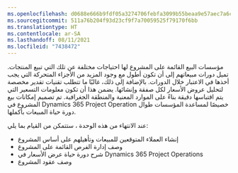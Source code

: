 ```yaml
---
ms.openlocfilehash: d0688e666b9fdf05a3274706febfa3099b55beaa9e57aec7a6c0fd43365f9a0e
ms.sourcegitcommit: 511a76b204f93d23cf9f7a70059525f79170f6bb
ms.translationtype: HT
ms.contentlocale: ar-SA
ms.lasthandoff: 08/11/2021
ms.locfileid: "7438472"
---
```

مؤسسات البيع القائمة على المشروع لها احتياجات مختلفة عن تلك التي تبيع المنتجات. تميل دورات مبيعاتهم إلى أن تكون أطول مع وجود المزيد من الأجزاء المتحركة التي يجب أخذها في الاعتبار خلال الدورات. بالإضافة إلى ذلك، غالبًا ما تتطلب تقنيات تقدير مخصصة لتحليل عروض الأسعار لكل صفقة وإنشائها. يضمن هذا أن تكون معلومات التسعير التي يتم اقتباسها دقيقة بناءً على الموارد المعنية والمنطقة الجغرافية. تم تصميم إمكانات بيع المشروع في Dynamics 365 Project Operation خصيصًا لمساعدة المؤسسات طوال دورة حياة المبيعات بأكملها.

عند الانتهاء من هذه الوحدة ، ستتمكن من القيام بما يلي:

 -  إنشاء العملاء المتوقعين للمبيعات وتأهيلهم على أساس المشروع
 -  وصف إدارة الفرص القائمة على المشروع
 -  شرح دورة حياة عرض الأسعار في Dynamics 365 Project Operations
 -  وصف عقود المشروع
